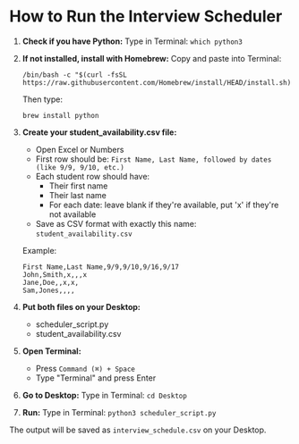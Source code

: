 # How to Run the Interview Scheduler

1. **Check if you have Python:**
   Type in Terminal: `which python3`

2. **If not installed, install with Homebrew:**
   Copy and paste into Terminal:

   ```
   /bin/bash -c "$(curl -fsSL https://raw.githubusercontent.com/Homebrew/install/HEAD/install.sh)"
   ```

   Then type:

   ```
   brew install python
   ```

3. **Create your student_availability.csv file:**

   - Open Excel or Numbers
   - First row should be: `First Name, Last Name, followed by dates (like 9/9, 9/10, etc.)`
   - Each student row should have:
     - Their first name
     - Their last name
     - For each date: leave blank if they're available, put 'x' if they're not available
   - Save as CSV format with exactly this name: `student_availability.csv`

   Example:

   ```
   First Name,Last Name,9/9,9/10,9/16,9/17
   John,Smith,x,,,x
   Jane,Doe,,x,x,
   Sam,Jones,,,,
   ```

4. **Put both files on your Desktop:**

   - scheduler_script.py
   - student_availability.csv

5. **Open Terminal:**

   - Press `Command (⌘) + Space`
   - Type "Terminal" and press Enter

6. **Go to Desktop:**
   Type in Terminal: `cd Desktop`

7. **Run:**
   Type in Terminal: `python3 scheduler_script.py`

The output will be saved as `interview_schedule.csv` on your Desktop.
